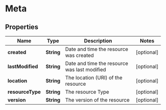 
# Meta

## Properties
Name | Type | Description | Notes
------------ | ------------- | ------------- | -------------
**created** | **String** | Date and time the resource was created |  [optional]
**lastModified** | **String** | Date and time the resource was last modified |  [optional]
**location** | **String** | The location (URI) of the resource |  [optional]
**resourceType** | **String** | The resource Type |  [optional]
**version** | **String** | The version of the resource |  [optional]



